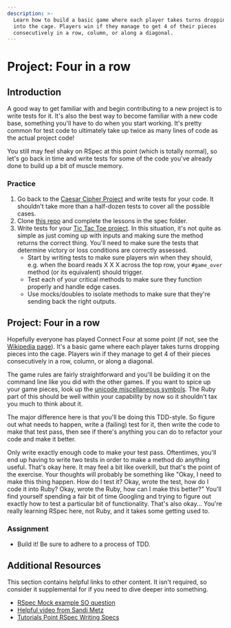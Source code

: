 ```yaml
---
description: >-
  Learn how to build a basic game where each player takes turns dropping pieces
  into the cage. Players win if they manage to get 4 of their pieces
  consecutively in a row, column, or along a diagonal.
---
```


# Project: Four in a row

## Introduction

A good way to get familiar with and begin contributing to a new project is to write tests for it. It's also the best way to become familiar with a new code base, something you'll have to do when you start working. It's pretty common for test code to ultimately take up twice as many lines of code as the actual project code!

You still may feel shaky on RSpec at this point \(which is totally normal\), so let's go back in time and write tests for some of the code you've already done to build up a bit of muscle memory.

### Practice

1. Go back to the [Caesar Cipher Project](https://www.learnhowtocodebook.com/deep-dives/ruby/project-caesar-cipher) and write tests for your code. It shouldn't take more than a half-dozen tests to cover all the possible cases.
2. Clone [this repo](https://github.com/TheOdinProject/ruby_testing) and complete the lessons in the spec folder.
3. Write tests for your [Tic Tac Toe project](https://www.learnhowtocodebook.com/deep-dives/ruby/project-tic-tac-toe). In this situation, it's not quite as simple as just coming up with inputs and making sure the method returns the correct thing. You'll need to make sure the tests that determine victory or loss conditions are correctly assessed.
   - Start by writing tests to make sure players win when they should, e.g. when the board reads X X X across the top row, your `#game_over` method \(or its equivalent\) should trigger.
   - Test each of your critical methods to make sure they function properly and handle edge cases.
   - Use mocks/doubles to isolate methods to make sure that they're sending back the right outputs.

## Project: Four in a row

Hopefully everyone has played Connect Four at some point \(if not, see the [Wikipedia page](http://en.wikipedia.org/wiki/Connect_Four)\). It's a basic game where each player takes turns dropping pieces into the cage. Players win if they manage to get 4 of their pieces consecutively in a row, column, or along a diagonal.

The game rules are fairly straightforward and you'll be building it on the command line like you did with the other games. If you want to spice up your game pieces, look up the [unicode miscellaneous symbols](http://en.wikipedia.org/wiki/List_of_Unicode_characters#Miscellaneous_Symbols). The Ruby part of this should be well within your capability by now so it shouldn't tax you much to think about it.

The major difference here is that you'll be doing this TDD-style. So figure out what needs to happen, write a \(failing\) test for it, then write the code to make that test pass, then see if there's anything you can do to refactor your code and make it better.

Only write exactly enough code to make your test pass. Oftentimes, you'll end up having to write two tests in order to make a method do anything useful. That's okay here. It may feel a bit like overkill, but that's the point of the exercise. Your thoughts will probably be something like "Okay, I need to make this thing happen. How do I test it? Okay, wrote the test, how do I code it into Ruby? Okay, wrote the Ruby, how can I make this better?" You'll find yourself spending a fair bit of time Googling and trying to figure out exactly how to test a particular bit of functionality. That's also okay... You're really learning RSpec here, not Ruby, and it takes some getting used to.

### Assignment

- Build it! Be sure to adhere to a process of TDD.

## Additional Resources

This section contains helpful links to other content. It isn't required, so consider it supplemental for if you need to dive deeper into something.

- [RSpec Mock example SO question](http://stackoverflow.com/questions/3622604/rspec-mock-object-example)
- [Helpful video from Sandi Metz](https://www.youtube.com/watch?v=URSWYvyc42M)
- [Tutorials Point RSpec Writing Specs](https://www.tutorialspoint.com/rspec/rspec_writing_specs.htm)
